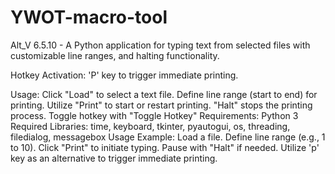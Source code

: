 # YWOT-macro-tool
Alt_V 6.5.10 - A Python application for typing text from selected files with customizable line ranges, and halting functionality.

Hotkey Activation: 'P' key to trigger immediate printing.

Usage:
Click "Load" to select a text file.
Define line range (start to end) for printing.
Utilize "Print" to start or restart printing.
"Halt" stops the printing process.
Toggle hotkey with "Toggle Hotkey"
Requirements:
Python 3
Required Libraries: time, keyboard, tkinter, pyautogui, os, threading, filedialog, messagebox
Usage Example:
Load a file.
Define line range (e.g., 1 to 10).
Click "Print" to initiate typing.
Pause with "Halt" if needed.
Utilize 'p' key as an alternative to trigger immediate printing.
